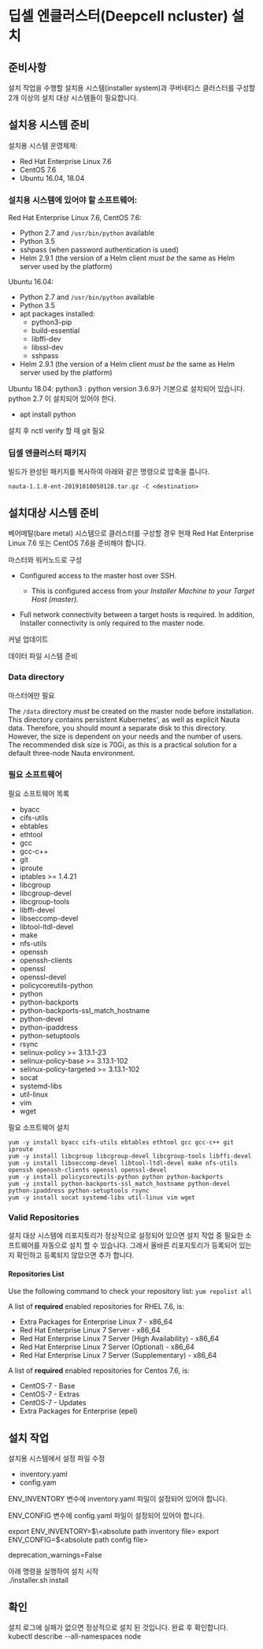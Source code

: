 # 딥셀 엔클러스터(Deepcell ncluster) 설치  
  
##  준비사항  
  
설치 작업을 수행할 설치용 시스템(installer system)과 쿠버네티스 클러스터를 구성할 2개 이상의 설치 대상 시스템들이 필요합니다.

## 설치용 시스템 준비

설치용 시스템 운영체제:
  * Red Hat Enterprise Linux 7.6
  * CentOS 7.6
  * Ubuntu 16.04, 18.04
  
### 설치용 시스템에 있어야 할 소프트웨어:

Red Hat Enterprise Linux 7.6, CentOS 7.6:
  * Python 2.7 and `/usr/bin/python` available
  * Python 3.5
  * sshpass (when password authentication is used)
  * Helm 2.9.1 (the version of a Helm client _must be_ the same as Helm server used by the platform)
   
Ubuntu 16.04:
  * Python 2.7 and `/usr/bin/python` available
  * Python 3.5
  * apt packages installed:
    - python3-pip
    - build-essential
    - libffi-dev
    - libssl-dev
    - sshpass
  * Helm 2.9.1 (the version of a Helm client _must be_ the same as Helm server used by the platform)

Ubuntu 18.04:
python3 : python version 3.6.9가 기본으로 설치되어 있습니다.
python 2.7 이 설치되어 있어야 한다.
  * apt install python

설치 후 nctl verify 할 때 git 필요

### 딥셀 엔클러스터 패키지 

빌드가 완성된 패키지를 복사하여 아래와 같은 명령으로 압축을 풉니다.  

`nauta-1.1.0-ent-20191010050128.tar.gz -C <destination>`

## 설치대상 시스템 준비

베어메탈(bare metal) 시스템으로 클러스터를 구성할 경우 현재 Red Hat Enterprise Linux 7.6 또는 CentOS 7.6을 준비해야 합니다.  

마스터와 워커노드로 구성

- Configured access to the master host over SSH.
  - This is configured access from your _Installer Machine to your Target Host (master)._
  
- Full network connectivity between a target hosts is required. In addition, Installer connectivity is only required to the master node.

커널 업데이트

데이터 파일 시스템 준비  
  
### Data directory
마스터에만 필요

The `/data` directory _must_ be created on the master node before installation. This directory contains persistent Kubernetes', as well as explicit Nauta data. Therefore, you should mount a separate disk to this directory. However, the size is dependent on your needs and the number of users. The recommended disk size is 70Gi, as this is a practical solution for a default three-node Nauta environment.   
  
### 필요 소프트웨어
  
필요 소프트웨어 목록

  - byacc
  - cifs-utils
  - ebtables
  - ethtool
  - gcc
  - gcc-c++
  - git
  - iproute
  - iptables >= 1.4.21
  - libcgroup
  - libcgroup-devel
  - libcgroup-tools
  - libffi-devel
  - libseccomp-devel
  - libtool-ltdl-devel
  - make
  - nfs-utils
  - openssh
  - openssh-clients
  - openssl
  - openssl-devel
  - policycoreutils-python
  - python
  - python-backports
  - python-backports-ssl_match_hostname
  - python-devel
  - python-ipaddress
  - python-setuptools
  - rsync
  - selinux-policy >= 3.13.1-23
  - selinux-policy-base >= 3.13.1-102
  - selinux-policy-targeted >= 3.13.1-102
  - socat
  - systemd-libs
  - util-linux
  - vim
  - wget

필요 소프트웨어 설치  
``` 
yum -y install byacc cifs-utils ebtables ethtool gcc gcc-c++ git iproute  
yum -y install libcgroup libcgroup-devel libcgroup-tools libffi-devel  
yum -y install libseccomp-devel libtool-ltdl-devel make nfs-utils openssh openssh-clients openssl openssl-devel  
yum -y install policycoreutils-python python python-backports  
yum -y install python-backports-ssl_match_hostname python-devel python-ipaddress python-setuptools rsync  
yum -y install socat systemd-libs util-linux vim wget
```
### Valid Repositories

설치 대상 시스템에 리포지토리가 정상적으로 설정되어 있으면 설치 작업 중 필요한 소프트웨어를 자동으로 설치 할 수 있습니다. 그래서 올바른 리포지토리가 등록되어 있는 지 확인하고 등록되지 않았으면 추가 합니다.

#### Repositories List

Use the following command to check your repository list: `yum repolist all`

A list of **required** enabled repositories for RHEL 7.6, is:

- Extra Packages for Enterprise Linux 7 - x86_64
- Red Hat Enterprise Linux 7 Server - x86_64
- Red Hat Enterprise Linux 7 Server (High Availability) - x86_64
- Red Hat Enterprise Linux 7 Server (Optional) - x86_64
- Red Hat Enterprise Linux 7 Server (Supplementary) - x86_64

A list of **required** enabled repositories for Centos 7.6, is:

- CentOS-7 - Base
- CentOS-7 - Extras
- CentOS-7 - Updates
- Extra Packages for Enterprise (epel) 

## 설치 작업
설치용 시스템에서 설정 파일 수정  
- inventory.yaml  
- config.yam

ENV_INVENTORY 변수에 inventory.yaml 파일이 설정되어 있어야 합니다.

ENV_CONFIG 변수에 config.yaml 파일이 설정되어 있어야 합니다.

export ENV_INVENTORY=$\<absolute path inventory file>  
export ENV_CONFIG=$\<absolute path config file>

deprecation_warnings=False

아래 명령을 실행하여 설치 시작  
  ./installer.sh install

## 확인
설치 로그에 실패가 없으면 정상적으로 설치 된 것입니다. 완료 후 확인합니다.  
  kubectl describe --all-namespaces node
